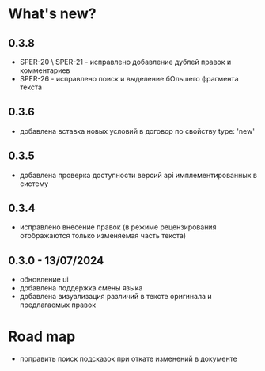 # What's new?

## 0.3.8
- SPER-20 \ SPER-21 - исправлено добавление дублей правок и комментариев
- SPER-26 - исправлено поиск и выделение бОльшего фрагмента текста

## 0.3.6
- добавлена вставка новых условий в договор по свойству type: 'new'

## 0.3.5
- добавлена проверка доступности версий api имплементированных в систему    

## 0.3.4
- исправлено внесение правок (в режиме рецензирования отображаются только изменяемая часть текста)

## 0.3.0 - 13/07/2024
- обновление ui
- добавлена поддержка смены языка
- добавлена визуализация различий в тексте оригинала и предлагаемых правок


# Road map

- поправить поиск подсказок при откате изменений в документе